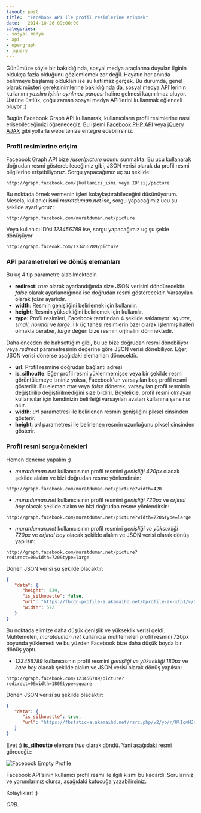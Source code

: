 ```yaml
---
layout: post
title:  "Facebook API ile profil resimlerine erişmek"
date:   2014-10-26 09:00:00
categories:
- sosyal medya
- api
- opengraph
- jquery
---
```

Günümüze şöyle bir bakıldığında, sosyal medya araçlarına duyulan ilginin oldukça fazla olduğunu gözlemlemek zor değil. Hayatın her anında belirmeye başlamış oldukları ise su katılmaz gerçek. Bu durumda, genel olarak müşteri gereksinimlerine bakıldığında da, sosyal medya API'lerinin kullanımı *yazılım işinin ayrılmaz parçası* haline gelmesi kaçınılmaz oluyor. Üstüne üstlük, çoğu zaman sosyal medya API'lerini kullanmak eğlenceli oluyor :)

Bugün Facebook Graph API kullanarak, kullanıcıların profil resimlerine nasıl erişebileceğimizi öğreneceğiz. Bu işlemi [Facebook PHP API](https://developers.facebook.com/docs/reference/php/4.0.0) veya [jQuery AJAX](http://api.jquery.com/jquery.ajax/) gibi yollarla websitenize entegre edebilirsiniz.

### Profil resimlerine erişim

Facebook Graph API bize */user/picture* ucunu sunmakta. Bu ucu kullanarak doğrudan resmi gösterebileceğimiz gibi, JSON verisi olarak da profil resmi bilgilerine erişebiliyoruz. Sorgu yapacağımız uç şu şekilde:

```
http://graph.facebook.com/{kullanici_ismi veya ID'si}/picture
```

Bu noktada örnek vermenin işleri kolaylaştırabileceğini düşünüyorum. Mesela, kullanıcı ismi *muratduman.net* ise, sorgu yapacağımız ucu şu şekilde ayarlıyoruz:

```
http://graph.facebook.com/muratduman.net/picture
```

Veya kullanıcı ID'si *123456789* ise, sorgu yapacağımız uç şu şekle dönüşüyor

```
http://graph.faceook.com/123456789/picture
```

### API parametreleri ve dönüş elemanları

Bu uç 4 tip parametre alabilmektedir.

* **redirect**: *true* olarak ayarlandığında size JSON verisini döndürecektir. *false* olarak ayarlandığında ise doğrudan resmi gösterecektir. Varsayılan olarak *false* ayarlıdır.
* **width**: Resmin genişliğini belirlemek için kullanılır.
* **height**: Resmin yüksekliğini belirlemek için kullanılır.
* **type**: Profil resimleri, Facebook tarafından 4 şekilde saklanıyor: *square*, *small*, *normal* ve *large*. İlk üç tanesi resimlerin özel olarak işlenmiş halleri olmakla beraber, *large* değeri bize resmin orjinalini dönmektedir.

Daha önceden de bahsettiğim gibi, bu uç bize doğrudan resmi dönebiliyor veya *redirect* parametresinin değerine göre JSON verisi dönebiliyor. Eğer, JSON verisi dönerse aşağıdaki elemanları dönecektir.

* **url**: Profil resmine doğrudan bağlantı adresi
* **is_silhoutte**: Eğer profil resmi yüklenmemişse veya bir şekilde resmi görüntülemeye izniniz yoksa, Facebook'un varsayılan boş profil resmi gösterilir. Bu eleman *true* veya *false* dönerek, varsayılan profil resminin değiştirilip değiştirilmediğini size bildirir. Böylelikle, profil resmi olmayan kullanıcılar için kendinizin belirleiği varsayılan avatarı kullanma şansınız olur.
* **width**: *url* parametresi ile belirlenen resmin genişliğini piksel cinsinden gösterir.
* **height**: *url* parametresi ile belirlenen resmin uzunluğunu piksel cinsinden gösterir.

### Profil resmi sorgu örnekleri

Hemen deneme yapalım :)

* _muratduman.net_ kullanıcısının profil resmini *genişliği 420px* olacak şekilde alalım ve bizi doğrudan resme yönlendirsin:

```
http://graph.facebook.com/muratduman.net/picture?width=420
```

* _muratduman.net_ kullanıcısının profil resmini *genişliği 720px* ve *orjinal boy* olacak şekilde alalım ve bizi doğrudan resme yönlendirsin:

```
http://graph.facebook.com/muratduman.net/picture?width=720&type=large
```

* _muratduman.net_ kullanıcısının profil resmini *genişliği ve yüksekliği 720px* ve *orjinal boy* olacak şekilde alalım ve JSON verisi olarak dönüş yapılsın:

```
http://graph.facebook.com/muratduman.net/picture?redirect=0&width=720&type=large
```

Dönen JSON verisi şu şekilde olacaktır:

```json
{
   "data": {
      "height": 539,
      "is_silhouette": false,
      "url": "https://fbcdn-profile-a.akamaihd.net/hprofile-ak-xfp1/v/t1.0-1/10805791_10152377390686050_5073673385756436727_n.jpg?oh=e09eef1a07ef1eb5014d9eb42f071941&oe=550CF3FE&__gda__=1427633148_4359542b9513e4723e5b47af4337c20d",
      "width": 572
   }
}
```
Bu noktada elimize daha düşük genişlik ve yükseklik verisi geldi. Muhtemelen,  _muratduman.net_ kullanıcısı muhtemelen profil resmini 720px boyunda yüklemedi ve bu yüzden Facebook bize daha düşük boyda bir dönüş yaptı.


* _123456789_ kullanıcısının profil resmini *genişliği ve yüksekliği 180px* ve *kare boy* olacak şekilde alalım ve JSON verisi olarak dönüş yapılsın:

```
http://graph.facebook.com/123456789/picture?redirect=0&width=180&type=square
```

Dönen JSON verisi şu şekilde olacaktır:

```json
{
   "data": {
      "is_silhouette": true,
      "url": "https://fbstatic-a.akamaihd.net/rsrc.php/v2/yo/r/UlIqmHJn-SK.gif"
   }
}
```

Evet :) **is_silhoutte** elemanı *true* olarak döndü. Yani aşağıdaki resmi göreceğiz:

![Facebook Empty Profile](https://fbstatic-a.akamaihd.net/rsrc.php/v2/yo/r/UlIqmHJn-SK.gif)

Facebook API'sinin kullanıcı profil resmi ile ilgili kısmı bu kadardı. Sorularınız ve yorumlarınız olursa, aşağıdaki kutucuğa yazabilirsiniz.

Kolaylıklar! :)



*ORB.*



